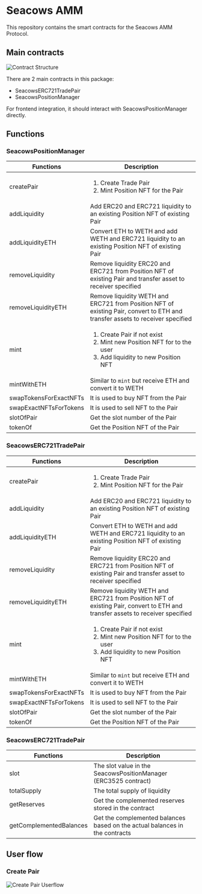 # Seacows AMM

This repository contains the smart contracts for the Seacows AMM Protocol.

## Main contracts

![Contract Structure](./docs/contract-structure.jpg)

There are 2 main contracts in this package:

- SeacowsERC721TradePair
- SeacowsPositionManager

For frontend integration, it should interact with SeacowsPositionManager directly.

## Functions

### SeacowsPositionManager

| Functions              | Description                                                                                                                         |
| ---------------------- | ----------------------------------------------------------------------------------------------------------------------------------- |
| createPair             | <ol><li>Create Trade Pair</li><li>Mint Position NFT for the Pair</li></ol>                                                          |
| addLiquidity           | Add ERC20 and ERC721 liquidity to an existing Position NFT of existing Pair                                                         |
| addLiquidityETH        | Convert ETH to WETH and add WETH and ERC721 liquidity to an existing Position NFT of existing Pair                                  |
| removeLiquidity        | Remove liquidity ERC20 and ERC721 from Position NFT of existing Pair and transfer asset to receiver specified                       |
| removeLiquidityETH     | Remove liquidity WETH and ERC721 from Position NFT of existing Pair, convert to ETH and transfer assets to receiver specified       |
| mint                   | <ol><li> Create Pair if not exist</li><li>Mint new Position NFT for to the user</li><li>Add liquidity to new Position NFT</li></ol> |
| mintWithETH            | Similar to `mint` but receive ETH and convert it to WETH                                                                            |
| swapTokensForExactNFTs | It is used to buy NFT from the Pair                                                                                                 |
| swapExactNFTsForTokens | It is used to sell NFT to the Pair                                                                                                  |
| slotOfPair             | Get the slot number of the Pair                                                                                                     |
| tokenOf                | Get the Position NFT of the Pair                                                                                                    |

### SeacowsERC721TradePair

| Functions              | Description                                                                                                                         |
| ---------------------- | ----------------------------------------------------------------------------------------------------------------------------------- |
| createPair             | <ol><li>Create Trade Pair</li><li>Mint Position NFT for the Pair</li></ol>                                                          |
| addLiquidity           | Add ERC20 and ERC721 liquidity to an existing Position NFT of existing Pair                                                         |
| addLiquidityETH        | Convert ETH to WETH and add WETH and ERC721 liquidity to an existing Position NFT of existing Pair                                  |
| removeLiquidity        | Remove liquidity ERC20 and ERC721 from Position NFT of existing Pair and transfer asset to receiver specified                       |
| removeLiquidityETH     | Remove liquidity WETH and ERC721 from Position NFT of existing Pair, convert to ETH and transfer assets to receiver specified       |
| mint                   | <ol><li> Create Pair if not exist</li><li>Mint new Position NFT for to the user</li><li>Add liquidity to new Position NFT</li></ol> |
| mintWithETH            | Similar to `mint` but receive ETH and convert it to WETH                                                                            |
| swapTokensForExactNFTs | It is used to buy NFT from the Pair                                                                                                 |
| swapExactNFTsForTokens | It is used to sell NFT to the Pair                                                                                                  |
| slotOfPair             | Get the slot number of the Pair                                                                                                     |
| tokenOf                | Get the Position NFT of the Pair                                                                                                    |

### SeacowsERC721TradePair

| Functions               | Description                                                                 |
| ----------------------- | --------------------------------------------------------------------------- |
| slot                    | The slot value in the SeacowsPositionManager (ERC3525 contract)             |
| totalSupply             | The total supply of liquidity                                               |
| getReserves             | Get the complemented reserves stored in the contract                        |
| getComplementedBalances | Get the complemented balances based on the actual balances in the contracts |

## User flow

### Create Pair

![Create Pair Userflow](./docs/create-pair-userflow.jpg)
